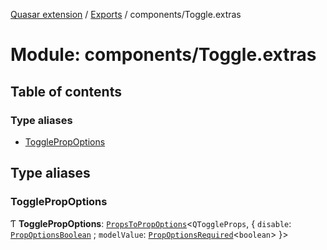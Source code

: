 [Quasar extension](../index.md) / [Exports](../modules.md) / components/Toggle.extras

# Module: components/Toggle.extras

## Table of contents

### Type aliases

- [TogglePropOptions](components_Toggle_extras.md#togglepropoptions)

## Type aliases

### TogglePropOptions

Ƭ **TogglePropOptions**: [`PropsToPropOptions`](components_api.md#propstopropoptions)<`QToggleProps`, { `disable`: [`PropOptionsBoolean`](components_api.md#propoptionsboolean) ; `modelValue`: [`PropOptionsRequired`](../interfaces/components_api.PropOptionsRequired.md)<`boolean`\>  }\>
